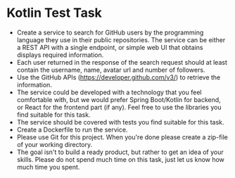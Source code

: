 # Kotlin Test Task

* Create a service to search for GitHub users by the programming language they use in their public repositories. The service can be either a REST API with a single endpoint, or simple web UI that obtains displays required information.
* Each user returned in the response of the search request should at least contain the username, name, avatar url and number of followers.
* Use the GitHub APIs (https://developer.github.com/v3/) to retrieve the information.
* The service could be developed with a technology that you feel comfortable with, but we would prefer Spring Boot/Kotlin for backend, or React for the frontend part (if any). Feel free to use the libraries you find suitable for this task.
* The service should be covered with tests you find suitable for this task.
* Create a Dockerfile to run the service.
* Please use Git for this project. When you're done please create a zip-file of your working directory.
* The goal isn't to build a ready product, but rather to get an idea of your skills. Please do not spend much time on this task, just let us know how much time you spent.